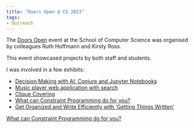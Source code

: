 ```yaml
---
title: "Doors Open @ CS 2023"
tags:
- Outreach
---
```


The [Doors Open](http://doorsopen.cs.st-andrews.ac.uk/) event at the School of Computer Science was organised by colleagues Ruth Hoffmann and Kirsty Ross.

This event showcased projects by both staff and students.

I was involved in a few exhibits:

- [Decision Making with AI: Conjure and Jupyter Notebooks](https://blogs.cs.st-andrews.ac.uk/doorsopen/2023/02/23/decision-making-with-ai-conjure-and-jupyter-notebooks/)
- [Music player web application with search](https://blogs.cs.st-andrews.ac.uk/doorsopen/2023/02/23/music-player-web-application-with-search/)
- [Clique Covering](https://blogs.cs.st-andrews.ac.uk/doorsopen/2023/02/23/clique-covering/)
- [What can Constraint Programming do for you?](https://blogs.cs.st-andrews.ac.uk/doorsopen/2023/03/15/what-can-constraint-programming-do-for-you/)
- [Get Organized and Write Efficiently with ‘Getting Things Written’](https://blogs.cs.st-andrews.ac.uk/doorsopen/2023/03/20/get-organized-and-write-efficiently-with-getting-things-written/)


[What can Constraint Programming do for you?](https://blogs.cs.st-andrews.ac.uk/doorsopen/2024/02/05/what-can-constraint-programming-do-for-you-2/)